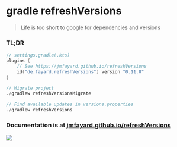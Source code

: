 # gradle refreshVersions

> Life is too short to google for dependencies and versions

### TL;DR

```kotlin
// settings.gradle(.kts)
plugins {
    // See https://jmfayard.github.io/refreshVersions
    id("de.fayard.refreshVersions") version "0.11.0"
}

// Migrate project
./gradlew refreshVersionsMigrate

// Find available updates in versions.properties
./gradlew refreshVersions
```

### Documentation is at [jmfayard.github.io/refreshVersions](https://jmfayard.github.io/refreshVersions/)

[![](https://raw.githubusercontent.com/jmfayard/refreshVersions/main/docs/img/screencast.png)](http://www.youtube.com/watch?v=VhYERonB8co "Gradle refreshVersions")
